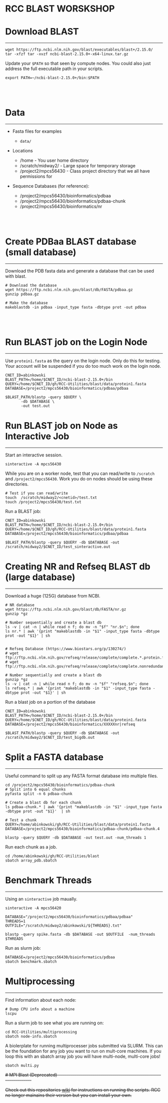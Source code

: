 # RCC BLAST WORSKSHOP


# Download BLAST
----------------------------------------------------------------
```
wget https://ftp.ncbi.nlm.nih.gov/blast/executables/blast+/2.15.0/
tar -xfzf tar -xvzf ncbi-blast-2.15.0+-x64-linux.tar.gz
```

Update your `$PATH` so that seen by compute nodes. You could also just address the full executable path in your scripts.

```
export PATH=~/ncbi-blast-2.15.0+/bin:$PATH
```

<br/><br/>

# Data
----------------------------------------------------------------
* Fasta files for examples
  - `data/`

* Locations
  - /home - You user home directory
  - /scratch/midway2/ - Large space for temporary storage
  - /project2/mpcs56430 - Class project directory that we all have permissions for

* Sequence Databases (for reference):
  - /project2/mpcs56430/bioinformatics/pdbaa
  - /project2/mpcs56430/bioinformatics/pdbaa-chunk
  - /project2/mpcs56430/bioinformatics/nr 


<br/><br/>

# Create PDBaa BLAST database (small database)
----------------------------------------------------------------

Download the PDB fasta data and generate a database that can be
used with blast.

```
# Download the database
wget https://ftp.ncbi.nlm.nih.gov/blast/db/FASTA/pdbaa.gz
gunzip pdbaa.gz

# Make the database
makeblastdb -in pdbaa -input_type fasta -dbtype prot -out pdbaa
```

<br/><br/>

# Run BLAST job on the Login Node
----------------------------------------------------------------

Use `protein1.fasta` as the query on the login node. Only do this for testing.
Your account will be suspended if you do too much work on the login node.

```
CNET_ID=abinkowski
BLAST_PATH=/home/$CNET_ID/ncbi-blast-2.15.0+/bin
QUERY=/home/$CNET_ID/gh/RCC-Utilities/blast/data/protein1.fasta
DATABASE=/project2/mpcs56430/bioinformatics/pdbaa/pdbaa

$BLAST_PATH/blastp -query $QUERY \
       -db $DATABASE \
       -out test.out
```

# Run BLAST job on Node as Interactive Job
----------------------------------------------------------------

Start an interactive session.
```
sinteractive -A mpcs56430
```

While you are on a worker node, test that you can read/write 
to `/scratch` and `/project2/mpcs56430`. Work you do on nodes
should be using these directories.

```
# Test if you can read/write
touch  /scratch/midway2/<cnetid>/test.txt
touch /project2/mpcs56430/test.txt
```

Run a BLAST job:
```
CNET_ID=abinkowski
BLAST_PATH=/home/$CNET_ID/ncbi-blast-2.15.0+/bin
QUERY=/home/$CNET_ID/gh/RCC-Utilities/blast/data/protein1.fasta
DATABASE=/project2/mpcs56430/bioinformatics/pdbaa/pdbaa

$BLAST_PATH/blastp -query $QUERY -db $DATABASE -out /scratch/midway2/$CNET_ID/test_sinteractive.out
```

# Creating NR and Refseq BLAST db (large database)
----------------------------------------------------------------

Download a huge (125G) database from NCBI.

```
# NR database
wget https://ftp.ncbi.nlm.nih.gov/blast/db/FASTA/nr.gz
gunzip *gz

# Number sequentially and create a blast db
ls -v | cat -n | while read n f; do mv -n "$f" "nr.$n"; done 
ls nr.* | awk '{print "makeblastdb -in "$1" -input_type fasta -dbtype prot -out "$1}' | sh


# Refseq Database (https://www.biostars.org/p/130274/)
# wget ftp://ftp.ncbi.nlm.nih.gov/refseq/release/complete/complete.*.protein.faa.gz
# wget ftp://ftp.ncbi.nlm.nih.gov/refseq/release/complete/complete.nonredundant_protein.*.protein.faa.gz
```

```
# Number sequentially and create a blast db
gunzip *gz
ls -v | cat -n | while read n f; do mv -n "$f" "refseq.$n"; done 
ls refseq.* | awk '{print "makeblastdb -in "$1" -input_type fasta -dbtype prot -out "$1}' | sh
```

Run a blast job on a portion of the database
```
CNET_ID=abinkowski
BLAST_PATH=/home/$CNET_ID/ncbi-blast-2.15.0+/bin
QUERY=/home/$CNET_ID/gh/RCC-Utilities/blast/data/protein1.fasta
DATABASE=/project2/mpcs56430/bioinformatics/XXXXXnr|refseq

$BLAST_PATH/blastp -query $QUERY -db $DATABASE -out /scratch/midway2/$CNET_ID/test_bigdb.out

```

# Split a FASTA database
----------------------------------------------------------------

Useful command to split up any FASTA format database into multiple files.

```
cd /project2/mpcs56430/bioinformatics/pdbaa-chunk
# Split into 6 equal chunks
pyfasta split -n 6 pdbaa-chunk 

# Create a blast db for each chunk
ls pdbaa-chunk.* | awk '{print "makeblastdb -in "$1" -input_type fasta -dbtype prot -out "$1}'  | sh

# Test a chunk
QUERY=/home/abinkowski/gh/RCC-Utilities/blast/data/protein1.fasta
DATABASE=/project2/mpcs56430/bioinformatics/pdbaa-chunk/pdbaa-chunk.4

blastp -query $QUERY -db $DATABASE -out test.out -num_threads 1
```

Run each chunk as a job.
```
cd /home/abinkowski/gh/RCC-Utilities/blast
sbatch array_pdb.sbatch
```

# Benchmark Threads
----------------------------------------------------------------

Using an `sinteractive` job maually.
```
sinteractive -A mpcs56420

DATABASE="/project2/mpcs56430/bioinformatics/pdbaa/pdbaa"
THREADS=1
OUTFILE="/scratch/midway2/abinkowski/${THREADS}.txt"

blastp -query spike.fasta -db $DATABASE -out $OUTFILE  -num_threads $THREADS
```

Run as slurm job:
```
DATABASE=/project2/mpcs56430/bioinformatics/pdbaa
sbatch benchmark.sbatch 
```

# Multiprocessing
----------------------------------------------------------------

Find information about each node:

```
# Dump CPU info about a machine
lscpu
```

Run a slurm job to see what you are running on:
```
cd RCC-Utilities/multiprocessing
sbatch node-info.sbatch
```

A biolerplate for running multiprocesser jobs submitted via 
SLURM. This can be the foundation for any job you want to run
on mult-core machines. If you loop this with an sbatch array job
you will have multi-node, multi-core jobs!

```
sbatch multi.py 

```


<del>
# MPI Blast (Deprecated)
----------------------------------------------------------------

Check out this repositories [wiki](https://github.com/uchicago-bio/RCC-Utilities/wiki) for
instructions on running the scripts. RCC no longer mainains their 
version but you can install your own.

</del>
